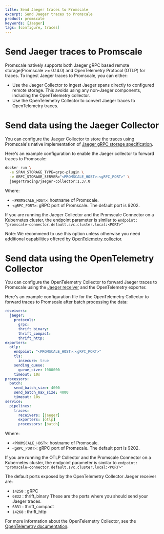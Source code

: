 ```yaml
---
title: Send Jaeger traces to Promscale
excerpt: Send Jaeger traces to Promscale
product: promscale
keywords: [Jaeger]
tags: [configure, traces]
---
```


# Send Jaeger traces to Promscale
Promscale natively supports both Jaeger gRPC based remote storage(Promscale >= 0.14.0) and
OpenTelemetry Protocol (OTLP) for traces.
To ingest Jaeger traces to Promscale, you can either:

* Use the Jaeger Collector to ingest Jaeger spans directly to configured 
   remote storage. This avoids using any non-Jaeger components, including 
   the OpenTelemetry collector.
* Use the OpenTelemetry Collector to convert Jaeger traces to OpenTelemetry traces.

# Send data using the Jaeger Collector
You can configure the Jaeger Collector to store the traces using Promscale's native 
implementation of [Jaeger gRPC storage specification][jaeger-grpc-storage].

Here's an example configuration to enable the Jaeger collector to forward traces
to Promscale:

```sh
docker run \
  -e SPAN_STORAGE_TYPE=grpc-plugin \
  -e GRPC_STORAGE_SERVER="<PROMSCALE_HOST>:<gRPC_PORT>" \
  jaegertracing/jaeger-collector:1.37.0
```

Where: 
* `<PROMSCALE_HOST>`: hostname of Promscale.
* `<gRPC_PORT>`: gRPC port of Promscale. The default port is 9202.

If you are running the Jaeger Collector and the Promscale Connector on a
Kubernetes cluster, the endpoint parameter is similar to `endpoint:
"promscale-connector.default.svc.cluster.local:<PORT>"`

Note: We recommend to use this option unless otherwise you need additional capabilities
offered by [OpenTelemetry collector][otelcol-config].

# Send data using the OpenTelemetry Collector
You can configure the OpenTelemetry Collector to forward Jaeger traces to Promscale
using the [Jaeger receiver][jaeger-receiver] and the OpenTelemetry exporter.

Here's an example configuration file for the OpenTelemetry Collector to forward
traces to Promscale after batch processing the data:

```yaml
receivers:
  jaeger:
    protocols:
      grpc:
      thrift_binary:
      thrift_compact:
      thrift_http:
exporters:
  otlp:
    endpoint: "<PROMSCALE_HOST>:<gRPC_PORT>"
    tls:
      insecure: true
    sending_queue:
      queue_size: 1000000
    timeout: 10s
processors:
  batch:
    send_batch_size: 4000
    send_batch_max_size: 4000
    timeout: 10s
service:
  pipelines:
    traces:
      receivers: [jaeger]
      exporters: [otlp]
      processors: [batch]
```

Where: 
* `<PROMSCALE_HOST>`: hostname of Promscale.
* `<gRPC_PORT>`: gRPC port of Promscale. The default port is 9202.

If you are running the OTLP Collector and the Promscale Connector on a
Kubernetes cluster, the endpoint parameter is similar to `endpoint:
"promscale-connector.default.svc.cluster.local:<PORT>"`

The default ports exposed by the OpenTelemetry Collector Jaeger receiver are:
* `14250` : gRPC
* `6832`  : thrift_binary
These are the ports where you should send your Jaeger traces. 
* `6831`  : thrift_compact
* `14268` : thrift_http

For more information about the OpenTelemetry Collector, see the
[OpenTelemetry documentation][otelcol-docs].

[jaeger-receiver]: https://github.com/open-telemetry/opentelemetry-collector-contrib/tree/main/receiver/jaegerreceiver#jaeger-receiver
[otelcol-docs]: https://opentelemetry.io/docs/collector/
[jaeger-grpc-storage]: https://www.jaegertracing.io/docs/next-release/deployment/#remote-storage-model
[otelcol-config]: https://opentelemetry.io/docs/collector/configuration/
